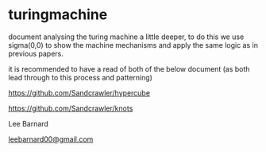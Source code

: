 # turingmachine

document analysing the turing machine a little deeper, to do this we use sigma(0,0) to show the machine mechanisms and apply the same logic as in previous papers.

it is recommended to have a read of both of the below document (as both lead through to this process and patterning)

https://github.com/Sandcrawler/hypercube

https://github.com/Sandcrawler/knots

Lee Barnard

leebarnard00@gmail.com
